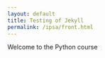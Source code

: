 ```yaml
---
layout: default
title: Testing of Jekyll
permalink: /ipsa/front.html
---
```


Welcome to the Python course
